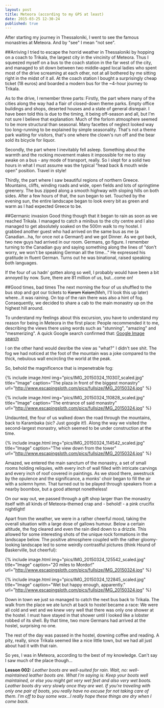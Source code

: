 ```yaml
---
layout: post
title: Meteora (according to my GPS at least)
date: 2015-03-25 12-30-24
published: true
---
```

After starting my journey in Thessaloniki, I went to see the famous monastries at Meteora. And by "see" I mean "not see".

##Arriving
I tried to escape the horrid weather in Thessaloniki by hopping on a coach to Trikala, the largest city in the vincinity of Meteora. Thus I squeezed myself on a bus to the coach station in the far west of the city, and managed to sit down between two middle-aged local ladies who spent most of the drive screaming at each other, not at all bothered by me sitting right in the midst of it all. At the coach station I bought a surprisingly cheap ticket (18 euros) and boarded a modern bus for the ~4-hour journey to Trikala.

As to the drive, I remember three parts:
Firstly, the part where many of the cities along the way had a flair of closed-down theme parks. Empty office buildings and shops, deserted houses and a state of general disrepair. I have been told this is due to the timing, it being off-season and all, but I'm not sure I believe that explanation: Much of the forlorn atmosphere seemed to be more structural than seasonal. Many facettes of neglect looked way too long-running to be explained by simple seasonality. That's not a theme park waiting for visitors, that's one where the clown's run off and the bear sold its bicycle for liquor.

Secondly, the part where I inevitably fell asleep. Something about the warmth and the rocking movement makes it impossible for me to stay awake on a bus - any mode of transport, really. So I slept for a solid two hours in what I must assume was the typical "head back & mouth wide open" position. Travel in style!

Thirdly, the part where I saw beautiful regions of northern Greece. Mountains, cliffs, winding roads and wide, open fields and lots of springtime greenery. The bus zipped along a smooth highway with sloping hills on both sides. After a few hours of that, the sun began to set. Touched by the evening sun, the entire landscape began to look every bit as green and warm as I had expected Greece to be. 


##Germanic invasion
Good thing though that it began to rain as soon as we reached Trikala. I managed to catch a minibus to the city centre and I also managed to get absolutely soaked on the 500m walk to my hostel. I grabbed another guest who had arrived on the same bus as me (a Canadian...ha, for once not a German!) and we got Dinner. As we got back, two new guys had arrived in our room. Germans, go figure. I remember turning to the Canadian guy and saying something along the lines of "don't worry, we won't be speaking German all the time..." He expressed his gratitude in fluent German. Turns out he was binational, raised speaking both languages.

If the four of us hadn' gotten along so well, I probably would have been a bit annoyed by now. Sure, there are 81 million of us, but...come on!


##Good times, bad times
The next morning the four of us shuffled to the bus stop and got our tickets to ~~Karam~~ ~~Kalam~~(Meh, I'll look this up later) where...it was raining. On top of the rain there was also a hint of fog.  Consequently, we decided to share a cab to the main monastry up on the highest hill around.

To understand my feelings about this excursion, you have to understand my reason for being in Meteora in the first place: People recommended it to me, describing the views there using words such as "stunning", "amazing" and "mesmerizing". A quick Google search confirmed that: [Google Image search](https://www.google.com/search?q=meteora&es_sm=91&source=lnms&tbm=isch&sa=X&ei=7tIoVdH5K8PUas6kgbgL&ved=0CAcQ_AUoAQ&biw=1280&bih=702#tbm=isch&q=meteora+monasteries&revid=934822189)

I on the other hand would desribe the view as "what?"
I didn't see shit. The fog we had noticed at the foot of the mountain was a joke compared to the thick, nebulous wall encircling the world at the peak.

So, behold the magnificence that is impenetrable fog:

{% include image.html img="pics/IMG_20150324_110307_scaled.jpg" title="Image" caption="The plaza in front of the biggest monastry" url="http://www.escapingsloth.com/pics/fullsize/IMG_20150324.jpg" %}


{% include image.html img="pics/IMG_20150324_110828_scaled.jpg" title="Image" caption="The entrance of said monastry" url="http://www.escapingsloth.com/pics/fullsize/IMG_20150324.jpg" %}

Undaunted, the four of us walked down the road through the mountains, back to Karambaka (sic? Just google it!). Along the way we visited the second-largest monastry, which seemed to be under construction at the time. 

{% include image.html img="pics/IMG_20150324_114542_scaled.jpg" title="Image" caption="The view down from the tower" url="http://www.escapingsloth.com/pics/fullsize/IMG_20150324.jpg" %}

Amazed, we entered the main sanctum of the monastry, a set of small rooms holding reliquies, with every inch of wall filled with intricate carvings and every inch of roof covered in paintings. As we stood there, awestruck by the opulence and the significance, a monks' choir began to fill the air with a solemn hymn. That turned out to be played through speakers from a nearby boombox, but a good attempt nonetheless!

On our way out, we passed through a gift shop larger than the monastry itself with all kinds of Meteora-themed crap and - behold! - a pink crucifix nightlight!

Apart from the weather, we were in a rather cheerful mood, taking the overall situation with a large dose of gallows humour. Below a certain altitude, the fog cleared and even the rain died down to a drizzle. This allowed for some interesting shots of the unique rock formations in the landscape below. The positive atmosphere coupled with the rather gloomy-looking landscape led to some weirdly contrastful pictures (think Hound of Baskerville, but cheerful):

{% include image.html img="pics/IMG_20150324_125542_scaled.jpg" title="Image" caption="20 miles to Mordor!" url="http://www.escapingsloth.com/pics/fullsize/IMG_20150324.jpg" %}


{% include image.html img="pics/IMG_20150324_122845_scaled.jpg" title="Image" caption="Wet but happy enough, apparently." url="http://www.escapingsloth.com/pics/fullsize/IMG_20150324.jpg" %}



Down in town we just so managed to catch the next bus back to Trikala. The walk from the place we ate lunch at back to hostel became a race: We were all cold and wet and we knew very well that there was only one shower at the hostel. I must have stayed in that shower until I looked like a lobster robbed of its shell. By that time, two more Germans had arrived at the hostel, surprising no one. 

The rest of the day was passed in the hostel, downing coffee and reading. A pity, really, since Trikala seemed like a nice little town, but we had all just about had it with that rain.

So yes, I was in Meteora, according to the best of my knowledge. Can't say I saw much of the place though...

**Lesson 002:** *Leather boots are well-suited for rain. Wait, no: well-maintained leather boots are. What I'm saying is: Keep your boots well maintained, or else you might get very wet feet and also very wet boots. Leather boots dry very slowly once they are wet. If you're traveling with only one pair of boots, you really have no excuse for not taking care of them. I'm off to buy some wax...I really hope these things are dry when I come back.* 


